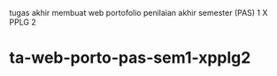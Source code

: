 tugas akhir membuat web portofolio penilaian akhir semester (PAS) 1 X PPLG 2

# ta-web-porto-pas-sem1-xpplg2
